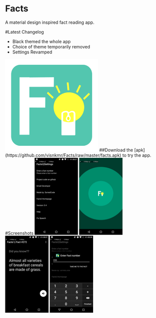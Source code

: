 # Facts
A material design inspired fact reading app.


#Latest Changelog
- Black themed the whole app
- Choice of theme temporarily removed
- Settings Revamped


<img src="https://github.com/visnkmr/Facts/blob/master/app/src/main/ic_launcher-web.png" width="300">
##Download the [apk](https://github.com/visnkmr/Facts/raw/master/facts.apk) to try the app.
#Screenshots
<img src="https://github.com/visnkmr/Facts/blob/master/Screenshots/photo_2016-08-21_16-29-53.jpg" width="140">
<img src="https://github.com/visnkmr/Facts/blob/master/Screenshots/photo_2016-08-21_16-29-58.jpg" width="140">
<img src="https://github.com/visnkmr/Facts/blob/master/Screenshots/photo_2016-08-21_16-30-00.jpg" width="140">
<img src="https://github.com/visnkmr/Facts/blob/master/Screenshots/photo_2016-08-21_16-30-03.jpg" width="140">

